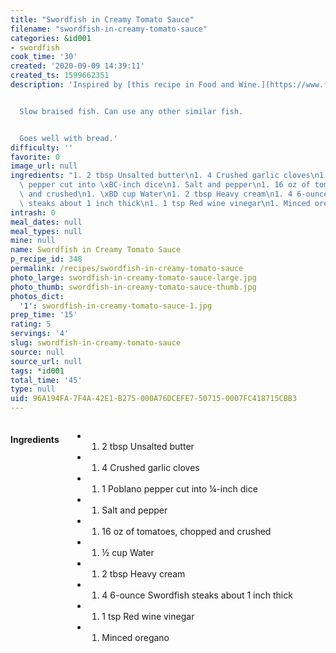 ```yaml
---
title: "Swordfish in Creamy Tomato Sauce"
filename: "swordfish-in-creamy-tomato-sauce"
categories: &id001
- swordfish
cook_time: '30'
created: '2020-09-09 14:39:11'
created_ts: 1599662351
description: 'Inspired by [this recipe in Food and Wine.](https://www.foodandwine.com/recipes/swordfish-creamy-tomato-sauce)


  Slow braised fish. Can use any other similar fish.


  Goes well with bread.'
difficulty: ''
favorite: 0
image_url: null
ingredients: "1. 2 tbsp Unsalted butter\n1. 4 Crushed garlic cloves\n1. 1 Poblano\
  \ pepper cut into \xBC-inch dice\n1. Salt and pepper\n1. 16 oz of tomatoes, chopped\
  \ and crushed\n1. \xBD cup Water\n1. 2 tbsp Heavy cream\n1. 4 6-ounce Swordfish\
  \ steaks about 1 inch thick\n1. 1 tsp Red wine vinegar\n1. Minced oregano"
intrash: 0
meal_dates: null
meal_types: null
mine: null
name: Swordfish in Creamy Tomato Sauce
p_recipe_id: 348
permalink: /recipes/swordfish-in-creamy-tomato-sauce
photo_large: swordfish-in-creamy-tomato-sauce-large.jpg
photo_thumb: swordfish-in-creamy-tomato-sauce-thumb.jpg
photos_dict:
  '1': swordfish-in-creamy-tomato-sauce-1.jpg
prep_time: '15'
rating: 5
servings: '4'
slug: swordfish-in-creamy-tomato-sauce
source: null
source_url: null
tags: *id001
total_time: '45'
type: null
uid: 96A194FA-7F4A-42E1-B275-000A76DCEFE7-50715-0007FC418715CBB3
---
```

<div class="large-8 medium-7 columns" id="writeup">	</div><!-- #writeup -->
</div><!-- #row-one -->
<div class="row" id="row-two">	<div class="medium-4 small-5 columns" id="ingredients"><h4>Ingredients</h4><div class="box box-ingredients content"><ul>
<li>
<ol>
<li>2 tbsp Unsalted butter</li>
</ol>
</li>
<li>
<ol>
<li>4 Crushed garlic cloves</li>
</ol>
</li>
<li>
<ol>
<li>1 Poblano pepper cut into ¼-inch dice</li>
</ol>
</li>
<li>
<ol>
<li>Salt and pepper</li>
</ol>
</li>
<li>
<ol>
<li>16 oz of tomatoes, chopped and crushed</li>
</ol>
</li>
<li>
<ol>
<li>½ cup Water</li>
</ol>
</li>
<li>
<ol>
<li>2 tbsp Heavy cream</li>
</ol>
</li>
<li>
<ol>
<li>4 6-ounce Swordfish steaks about 1 inch thick</li>
</ol>
</li>
<li>
<ol>
<li>1 tsp Red wine vinegar</li>
</ol>
</li>
<li>
<ol>
<li>Minced oregano</li>
</ol>
</li>
</ul>
</div>	</div>	<div class="medium-6 small-7 columns" id="directions">	</div>